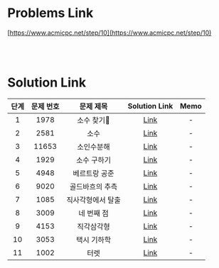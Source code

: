 # Problems Link

[https://www.acmicpc.net/step/10](https://www.acmicpc.net/step/10)

<br><br>

# Solution Link

| 단계 | 문제 번호 |     문제 제목     |                Solution Link                | Memo |
| :--: | :-------: | :---------------: | :-----------------------------------------: | :--: |
|  1   |   1978    |     소수 찾기     |     [Link](../Solutions/1978_소수_찾기)     |  -   |
|  2   |   2581    |       소수        |       [Link](../Solutions/2581_소수)        |  -   |
|  3   |   11653   |    소인수분해     |    [Link](../Solutions/11653_소인수분해)    |  -   |
|  4   |   1929    |    소수 구하기    |    [Link](../Solutions/1929_소수_구하기)    |  -   |
|  5   |   4948    |   베르트랑 공준   |   [Link](../Solutions/4948_베르트랑_공준)   |  -   |
|  6   |   9020    |  골드바흐의 추측  |  [Link](../Solutions/9020_골드바흐의_추측)  |  -   |
|  7   |   1085    | 직사각형에서 탈출 | [Link](../Solutions/1085_직사각형에서_탈출) |  -   |
|  8   |   3009    |    네 번째 점     |    [Link](../Solutions/3009_네_번째_점)     |  -   |
|  9   |   4153    |    직각삼각형     |    [Link](../Solutions/4153_직각삼각형)     |  -   |
|  10  |   3053    |    택시 기하학    |    [Link](../Solutions/3053_택시_기하학)    |  -   |
|  11  |   1002    |       터렛        |       [Link](../Solutions/1002_터렛)        |  -   |
